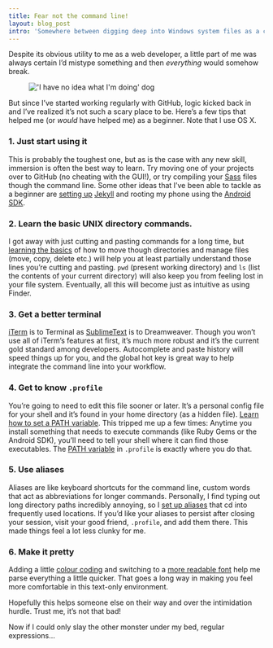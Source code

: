 ```yaml
---
title: Fear not the command line!
layout: blog_post
intro: 'Somewhere between digging deep into Windows system files as a child and becoming a professional web developer as an adult, I became intimidated by the command line.'
---
```




Despite its obvious utility to me as a web developer, a little part of me was always certain I’d mistype something and then *everything* would somehow break.

<figure>
    <img src="{% asset_path blog/no-idea.jpg%}" alt="'I have no idea what I'm doing' dog"/>
</figure>

But since I’ve started working regularly with GitHub, logic kicked back in and I’ve realized it’s not such a scary place to be. Here’s a few tips that helped me (or *would* have helped me) as a beginner. Note that I use OS X.

### 1. Just start using it

This is probably the toughest one, but as is the case with any new skill, immersion is often the best way to learn. Try moving one of your projects over to GitHub (no cheating with the GUI!), or try compiling your [Sass][2] files though the command line. Some other ideas that I’ve been able to tackle as a beginner are [setting up][3] [Jekyll][4] and rooting my phone using the [Android SDK][5].

 [2]: http://sass-lang.com/
 [3]: http://net.tutsplus.com/tutorials/other/building-static-sites-with-jekyll/
 [4]: http://jekyllrb.com/
 [5]: http://developer.android.com/sdk/index.html

### 2. Learn the basic UNIX directory commands.

I got away with just cutting and pasting commands for a long time, but [learning the basics][6] of how to move though directories and manage files (move, copy, delete etc.) will help you at least partially understand those lines you’re cutting and pasting. `pwd` (present working directory) and `ls` (list the contents of your current directory) will also keep you from feeling lost in your file system. Eventually, all this will become just as intuitive as using Finder.

 [6]: http://www.med.nyu.edu/rcr/rcr/course/unix4.html

### 3. Get a better terminal

[iTerm][7] is to Terminal as [SublimeText][8] is to Dreamweaver. Though you won’t use all of iTerm’s features at first, it’s much more robust and it’s the current gold standard among developers. Autocomplete and paste history will speed things up for you, and the global hot key is great way to help integrate the command line into your workflow.

 [7]: http://www.iterm2.com
 [8]: http://www.sublimetext.com/

### 4. Get to know `.profile`

You’re going to need to edit this file sooner or later. It’s a personal config file for your shell and it’s found in your home directory (as a hidden file). [Learn how to set a PATH variable][9]. This tripped me up a few times: Anytime you install something that needs to execute commands (like Ruby Gems or the Android SDK), you’ll need to tell your shell where it can find those executables. The [PATH variable][10] in `.profile` is exactly where you do that.

 [9]: http://www.tech-recipes.com/rx/2621/os_x_change_path_environment_variable/
 [10]: http://www.cs.purdue.edu/homes/cs348/unix_path.html

### 5. Use aliases

Aliases are like keyboard shortcuts for the command line, custom words that act as abbreviations for longer commands. Personally, I find typing out long directory paths incredibly annoying, so I [set up aliases][11] that cd into frequently used locations. If you’d like your aliases to persist after closing your session, visit your good friend, `.profile`, and add them there. This made things feel a lot less clunky for me.

 [11]: http://en.wikipedia.org/wiki/Alias_(command)#Creating_aliases

### 6. Make it pretty

Adding a little [colour coding][12] and switching to a [more readable font][13] help me parse everything a little quicker. That goes a long way in making you feel more comfortable in this text-only environment.

 [12]: http://www.sentia.com.au/2009/06/cool-colours-and-github-branch-in-terminal/
 [13]: http://www.fontsquirrel.com/fonts/Inconsolata

Hopefully this helps someone else on their way and over the intimidation hurdle. Trust me, it’s not that bad!

Now if I could only slay the other monster under my bed, regular expressions&hellip;